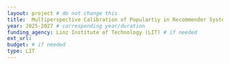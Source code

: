 ```yaml
---
layout: project # do not change this
title: 	Multiperspective Calibration of Populartiy in Recommender Systems (MultiCap)	# title of the project
year: 2025-2027	# corresponding year/duration
funding_agency: Linz Institute of Technology (LIT) # if needed
ext_url: 
budget: # if needed
type: LIT
---
```

